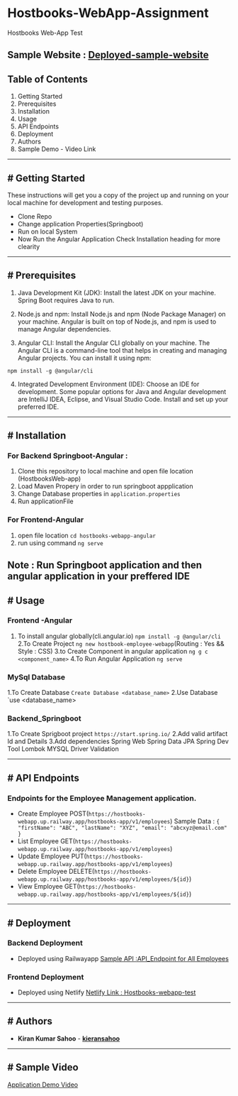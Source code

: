 # Hostbooks-WebApp-Assignment
Hostbooks Web-App Test

Sample Website : [Deployed-sample-website](https://hostbooks-webapp-test.netlify.app/)
---

## Table of Contents

1. Getting Started
2. Prerequisites
3. Installation
4. Usage
5. API Endpoints
6. Deployment
8. Authors
9. Sample Demo - Video Link

---

## # Getting Started

These instructions will get you a copy of the project up and running on your local machine for development and testing purposes.
- Clone Repo
- Change application Properties(Springboot)
- Run on local System
- Now Run the Angular Application
Check Installation heading for more clearity 

---

## # Prerequisites

1. Java Development Kit (JDK): Install the latest JDK on your machine. Spring Boot requires Java to run.

2. Node.js and npm: Install Node.js and npm (Node Package Manager) on your machine. Angular is built on top of Node.js, and npm is used to manage Angular dependencies.

3. Angular CLI: Install the Angular CLI globally on your machine. The Angular CLI is a command-line tool that helps in creating and managing Angular projects. You can install it using npm:

`npm install -g @angular/cli`

4. Integrated Development Environment (IDE): Choose an IDE for development. Some popular options for Java and Angular development are IntelliJ IDEA, Eclipse, and Visual Studio Code. Install and set up your preferred IDE.


---

##  # Installation

### For Backend Springboot-Angular :
1) Clone this repository to local machine and open file location (HostbooksWeb-app)
2) Load Maven Propery in order to run springboot appplication 
3) Change Database properties in `application.properties`
4) Run applicationFile 

### For Frontend-Angular
1. open file location `cd hostbooks-webapp-angular`
2. run using command `ng serve`
   
Note : Run Springboot application and then angular application in your preffered IDE
---

##  # Usage

### Frontend -Angular
1. To install angular globally(cli.angular.io)
   ```npm install -g @angular/cli```
2.To Create Project 
    `ng new hostbook-employee-webapp`(Routing : Yes && Style : CSS)
3.to Create Component in angular application
    `ng g c <component_name>`
4.To Run Angular Application 
    `ng serve`

### MySql Database
1.To Create Database 
    `Create Database <database_name>`
2.Use Database
    `use <database_name>

### Backend_Springboot 
1.To Create Sprigboot project
    `https://start.spring.io/`
2.Add valid artifact Id and Details
3.Add dependencies
    Spring Web
    Spring Data JPA
    Spring Dev Tool 
    Lombok
    MYSQL Driver
    Validation

---

##  # API Endpoints

### Endpoints for the Employee Management application.

- Create Employee POST(`https://hostbooks-webapp.up.railway.app/hostbooks-app/v1/employees`)
    Sample Data :
        ```{
            "firstName": "ABC",
            "lastName": "XYZ",
            "email": "abcxyz@email.com"
        }```
- List Employee GET(`https://hostbooks-webapp.up.railway.app/hostbooks-app/v1/employees`)
- Update Employee PUT(`https://hostbooks-webapp.up.railway.app/hostbooks-app/v1/employees`)
- Delete Employee DELETE(`https://hostbooks-webapp.up.railway.app/hostbooks-app/v1/employees/${id}`)
- View Employee GET(`https://hostbooks-webapp.up.railway.app/hostbooks-app/v1/employees/${id}`)


---

##  # Deployment

### Backend Deployment 
   - Deployed using Railwayapp
      [Sample API :API_Endpoint for All Employees](https://hostbooks-webapp.up.railway.app/hostbooks-app/v1/employees)
### Frontend Deployment
   - Deployed using Netlify
     [Netlify Link : Hostbooks-webapp-test](https://hostbooks-webapp-test.netlify.app/)

---

##  # Authors

- **Kiran Kumar Sahoo** - **[kieransahoo](https://github.com/kieransahoo)**

---
##  # Sample Video


[Application Demo Video](https://drive.google.com/file/d/1f8-i_zbozl-2WK9p4t3fAtgykhDC4M8j/view?usp=sharing)




